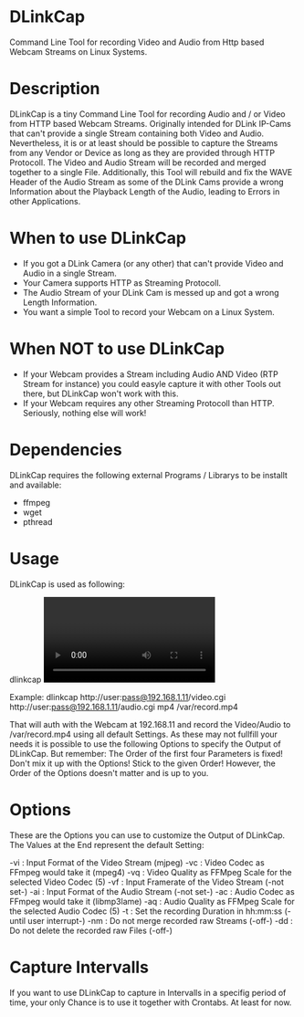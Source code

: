 # DLinkCap
Command Line Tool for recording Video and Audio from Http based Webcam Streams on Linux Systems.

# Description
DLinkCap is a tiny Command Line Tool for recording Audio and / or Video from HTTP based Webcam Streams. Originally intended for 
DLink IP-Cams that can't provide a single Stream containing both Video and Audio. Nevertheless, it is or at least should be 
possible to capture the Streams from any Vendor or Device as long as they are provided through HTTP Protocoll. The Video 
and Audio Stream will be recorded and merged together to a single File.
Additionally, this Tool will rebuild and fix the WAVE Header of the Audio Stream as some of the DLink Cams provide a wrong 
Information about the Playback Length of the Audio, leading to Errors in other Applications.

# When to use DLinkCap
- If you got a DLink Camera (or any other) that can't provide Video and Audio in a single Stream.
- Your Camera supports HTTP as Streaming Protocoll.
- The Audio Stream of your DLink Cam is messed up and got a wrong Length Information. 
- You want a simple Tool to record your Webcam on a Linux System.

# When NOT to use DLinkCap
- If your Webcam provides a Stream including Audio AND Video (RTP Stream for instance) you could easyle capture it with other
Tools out there, but DLinkCap won't work with this.
- If your Webcam requires any other Streaming Protocoll than HTTP. Seriously, nothing else will work!

# Dependencies
DLinkCap requires the following external Programs / Librarys to be installt and available:
- ffmpeg
- wget
- pthread

# Usage
DLinkCap is used as following:

dlinkcap <Video URL> <Audio URL> <Output Format> <Output Path> [Options]

Example:
dlinkcap http://user:pass@192.168.1.11/video.cgi http://user:pass@192.168.1.11/audio.cgi mp4 /var/record.mp4

That will auth with the Webcam at 192.168.11 and record the Video/Audio to /var/record.mp4 using all default Settings. As
these may not fullfill your needs it is possible to use the following Options to specify the Output of DLinkCap. But 
remember: The Order of the first four Parameters is fixed! Don't mix it up with the Options! Stick to the given Order!
However, the Order of the Options doesn't matter and is up to you.

# Options
These are the Options you can use to customize the Output of DLinkCap. The Values at the End represent the default Setting:

-vi : Input Format of the Video Stream (mjpeg)
-vc : Video Codec as FFmpeg would take it (mpeg4)
-vq : Video Quality as FFMpeg Scale for the selected Video Codec (5)
-vf : Input Framerate of the Video Stream (-not set-)
-ai : Input Format of the Audio Stream (-not set-)
-ac : Audio Codec as FFmpeg would take it (libmp3lame)
-aq : Audio Quality as FFMpeg Scale for the selected Audio Codec (5)
-t  : Set the recording Duration in hh:mm:ss (-until user interrupt-)
-nm : Do not merge recorded raw Streams (-off-)
-dd : Do not delete the recorded raw Files (-off-)

# Capture Intervalls
If you want to use DLinkCap to capture in Intervalls in a specifig period of time, your only Chance is to use 
it together with Crontabs. At least for now.
